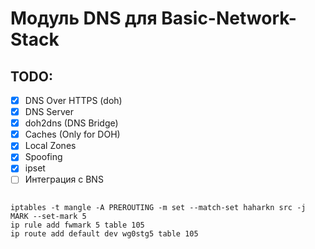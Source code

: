 # Модуль DNS для Basic-Network-Stack

## TODO:

- [x] DNS Over HTTPS (doh)
- [x] DNS Server
- [x] doh2dns (DNS Bridge)
- [x] Caches (Only for DOH)
- [x] Local Zones
- [x] Spoofing
- [x] ipset
- [ ] Интеграция с BNS

```shell

iptables -t mangle -A PREROUTING -m set --match-set haharkn src -j MARK --set-mark 5
ip rule add fwmark 5 table 105
ip route add default dev wg0stg5 table 105

```
